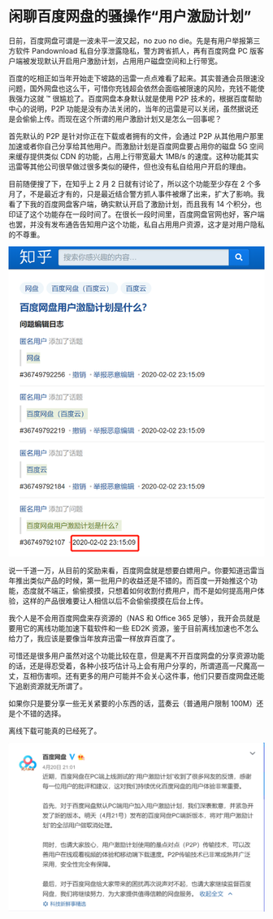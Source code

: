 # 闲聊百度网盘的骚操作“用户激励计划”


日前，百度网盘可谓是一波未平一波又起，no zuo no die。先是有用户举报第三方软件 Pandownload 私自分享泄露隐私，警方跨省抓人，再有百度网盘 PC 版客户端被发现默认开启用户激励计划，占用用户磁盘空间和上行带宽。

<!--more-->

百度的吃相正如当年开始走下坡路的迅雷一点点难看了起来。其实普通会员限速没问题，国外网盘也这么干，可惜你充钱超会依然会面临被限速的风险，充钱不能使我强力这就 ™ 很尴尬了。百度网盘本身默认就是使用 P2P 技术的，根据百度帮助中心的说明，P2P 功能是没有办法关闭的，当年的迅雷是可以关闭，虽然据说还是会偷偷上传。而现在这个所谓的用户激励计划又是怎么一回事呢？

首先默认的 P2P 是针对你正在下载或者拥有的文件，会通过 P2P 从其他用户那里加速或者你自己分享给其他用户。而激励计划是百度网盘要占用你的磁盘 5G 空间来缓存提供类似 CDN 的功能，占用上行带宽最大 1MB/s 的速度。这种功能其实迅雷等其他公司很早做过很多类似的硬件，但也没有私自给用户开启的理由。

目前随便搜了下，在知乎上 2 月 2 日就有讨论了，所以这个功能至少存在 2 个多月了，不是最近才有的，只是最近结合警方抓人事件被爆了出来，扩大了影响。我看了下我的百度网盘客户端，确实默认开启了激励计划，而且我有 14 个积分，也印证了这个功能存在一段时间了。在很长一段时间里，百度网盘官网也好，客户端也罢，并没有发布通告告知用户这个功能，私自占用用户资源，这才是对用户隐私的不尊重。

![知乎讨论](/images/hugo/snapchat-baidu-netdisk/企业微信截图_20200421082344.png)

说一千道一万，从目前的奖励来看，百度网盘就是想要白嫖用户。你要知道迅雷当年推出类似产品的时候，第一批用户的收益还是不错的。而百度一开始推这个功能，态度就不端正，偷偷摸摸，只想着如何收割付费用户，而不是如何提高用户体验，这样的产品很难要让人相信以后不会偷偷摸摸在后台上传。

我个人是不会用百度网盘来存资源的（NAS 和 Office 365 足够），我开会员就是要用它的离线功能加速下载软件和一些 ED2K 资源，鉴于目前离线加速也不怎么给力了，我应该是要像当年放弃迅雷一样放弃百度了。

可惜还是很多用户虽然对这个功能比较在意，但是离不开百度网盘的分享资源功能的话，还是得忍受着，各种小技巧估计马上会有用户分享的，所谓道高一尺魔高一丈，互相伤害呗。还有更多的用户可能并不会关心这件事，他们只要百度网盘还能下追剧资源就无所谓了。

如果你只是要分享一些无关紧要的小东西的话，蓝奏云（普通用户限制 100M）还是个不错的选择。

离线下载可能真的已经死了。

![百度致歉公告](/images/hugo/snapchat-baidu-netdisk/企业微信截图_20200421082832.png)

